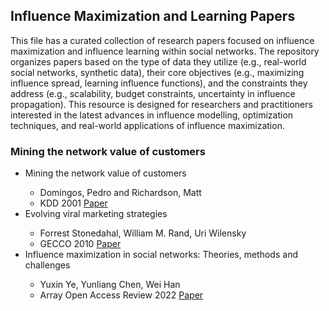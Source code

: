## Influence Maximization and Learning Papers

This file has a curated collection of research papers focused on influence maximization and influence learning within social networks. 
The repository organizes papers based on the type of data they utilize (e.g., real-world social networks, synthetic data), their core objectives (e.g., maximizing influence spread, learning influence functions), and the constraints they address (e.g., scalability, budget constraints, uncertainty in influence propagation). 
This resource is designed for researchers and practitioners interested in the latest advances in influence modelling, optimization techniques, and real-world applications of influence maximization.


### Mining the network value of customers

<ul>
  <li>Mining the network value of customers</li>
  <ul>
      <li>Domingos, Pedro and Richardson, Matt</li>
      <li>KDD 2001 <a href="https://homes.cs.washington.edu/~pedrod/papers/kdd01a.pdf">Paper</a></li>
  </ul>
  <li>Evolving viral marketing strategies</li>
  <ul>
      <li>Forrest Stonedahal, William M. Rand, Uri Wilensky</li>
      <li>GECCO 2010 <a href="https://dl.acm.org/doi/abs/10.1145/1830483.1830701">Paper</a></li>
  </ul>
  <li>Influence maximization in social networks: Theories, methods and challenges</li>
  <ul>
      <li>Yuxin Ye, Yunliang Chen, Wei Han</li>
      <li>Array Open Access Review 2022 <a href="https://www.sciencedirect.com/science/article/pii/S2590005622000972">Paper</a></li>
  </ul>
</ul>

